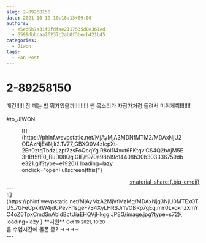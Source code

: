 ```yaml
---
slug: 2-89258150
date: 2021-10-19 10:18:13+09:00
authors:
  - e5ed6b7a31f0fdfae2117535d0e361ed
  - 6599dbbcaa26237c2ab0f3becb421b45
categories:
  - Jiwon
tags:
  - Fan Post
---
```


# 2-89258150

<div class="post-container" markdown="1">
<div class="content-container md-sidebar__scrollwrap" markdown="1">

메건!!!!! 잠 깨는 법 뭐가있을까!!!!!!!!! 쌤 목소리가 자장가처럼 들려서 미취게쒀!!!!!!!<br><br>\#to_JIWON
<figure markdown="1">
![](https://phinf.wevpstatic.net/MjAyMjA3MDNfMTM2/MDAxNjU2ODAzNjE4Njk2.1V77_GBXQ0V4zIcpXt-2En0ztqTbdzLzpt7zsFoQcqYg.R8ol1I4xut6FKtqviCS4Q2bAjM5E3HBf5fE0_BuD08Qg.GIF/f970e98b19c14408b30b303336759dbe321.gif?type=e1920){ loading=lazy onclick="openFullscreen(this)"}
</figure>


</div>
</div>

<div style="text-align: right;" markdown="1">
<a href="https://weverse.io/fromis9/fanpost/2-89258150" style="text-align: right;">:material-share:{.big-emoji}</a>
</div>
---

<div class="comments-container md-sidebar__scrollwrap" markdown="1">
<div class="comment" markdown="1">
<div class='id-container' markdown="1">
![](https://phinf.wevpstatic.net/MjAyMzA2MjVfMzMg/MDAxNjg3NjU0MTExOTU5.7GFeCpkRW4jdCPevFi1sgeF7S4XyLHRSJr1VOBRp7gEg.mY0LxqknzXmYC4oZ6TpxCmdSnAbldBctUiaEHQVjHkgg.JPEG/image.jpg?type=s72){ loading=lazy }
**<span class="artist">지원</span>** <small>Oct 19 2021, 10:20</small><br>
</div>
<div class='comment-body' markdown="1">
음 수업시간에 몰폰 중? ㅋㅋㅋㅋ
</div>
</div>
</div>
---
